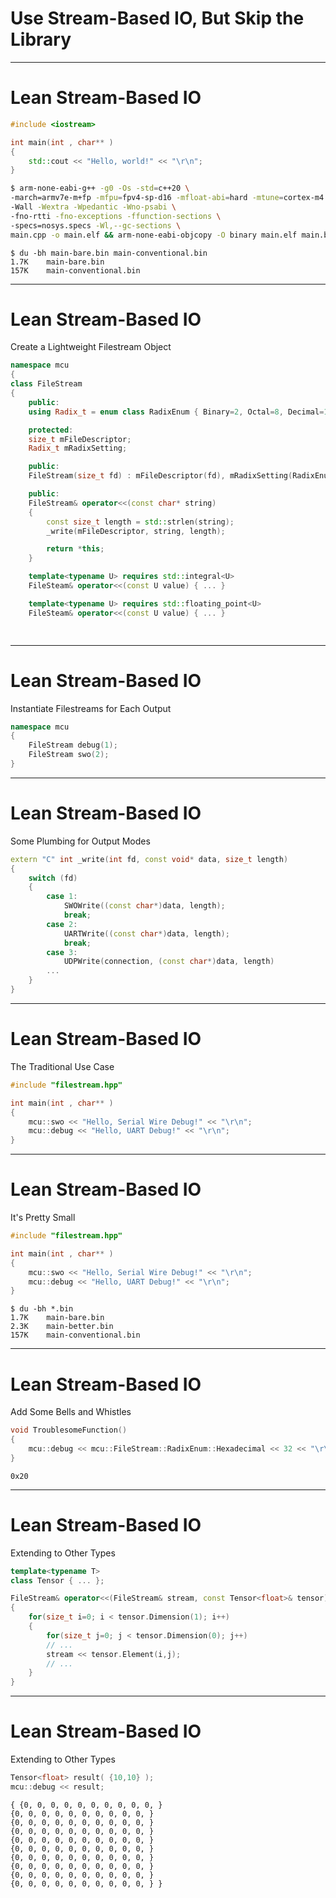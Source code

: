 # Use Stream-Based IO, But Skip the Library
---
# Lean Stream-Based IO
```c++
#include <iostream>

int main(int , char** )
{
    std::cout << "Hello, world!" << "\r\n";
}
```
```bash
$ arm-none-eabi-g++ -g0 -Os -std=c++20 \
-march=armv7e-m+fp -mfpu=fpv4-sp-d16 -mfloat-abi=hard -mtune=cortex-m4 \
-Wall -Wextra -Wpedantic -Wno-psabi \
-fno-rtti -fno-exceptions -ffunction-sections \
-specs=nosys.specs -Wl,--gc-sections \
main.cpp -o main.elf && arm-none-eabi-objcopy -O binary main.elf main.bin
```
<!-- .element: class="fragment" -->
```console
$ du -bh main-bare.bin main-conventional.bin
1.7K    main-bare.bin
157K    main-conventional.bin
```
<!-- .element: class="fragment" -->
---
# Lean Stream-Based IO
Create a Lightweight Filestream Object
```c++ [1-4|5-6|8-13|15-22|24-28]
namespace mcu
{
class FileStream
{
    public:
    using Radix_t = enum class RadixEnum { Binary=2, Octal=8, Decimal=10, Hexadecimal=16, };

    protected:
    size_t mFileDescriptor;
    Radix_t mRadixSetting;

    public:
    FileStream(size_t fd) : mFileDescriptor(fd), mRadixSetting(RadixEnum::Hexadecimal) {}

    public:
    FileStream& operator<<(const char* string)
    {
        const size_t length = std::strlen(string);
        _write(mFileDescriptor, string, length);

        return *this;
    }

    template<typename U> requires std::integral<U>
    FileSteam& operator<<(const U value) { ... }

    template<typename U> requires std::floating_point<U>
    FileSteam& operator<<(const U value) { ... }

    
```
---
# Lean Stream-Based IO
Instantiate Filestreams for Each Output
```c++
namespace mcu
{
    FileStream debug(1);
    FileStream swo(2);
}
```
---
# Lean Stream-Based IO
Some Plumbing for Output Modes
```c++
extern "C" int _write(int fd, const void* data, size_t length)
{
    switch (fd)
    {
        case 1:
            SWOWrite((const char*)data, length);
            break;
        case 2:
            UARTWrite((const char*)data, length);
            break;
        case 3:
            UDPWrite(connection, (const char*)data, length)
        ...
    }
}
```
---
# Lean Stream-Based IO
The Traditional Use Case
```c++
#include "filestream.hpp"

int main(int , char** )
{
    mcu::swo << "Hello, Serial Wire Debug!" << "\r\n";
    mcu::debug << "Hello, UART Debug!" << "\r\n";
}
```
---
# Lean Stream-Based IO
It's Pretty Small
```c++
#include "filestream.hpp"

int main(int , char** )
{
    mcu::swo << "Hello, Serial Wire Debug!" << "\r\n";
    mcu::debug << "Hello, UART Debug!" << "\r\n";
}
```
```console
$ du -bh *.bin
1.7K    main-bare.bin
2.3K    main-better.bin
157K    main-conventional.bin
```
<!-- .element: class="fragment" -->
---
# Lean Stream-Based IO
Add Some Bells and Whistles
```c++
void TroublesomeFunction()
{
    mcu::debug << mcu::FileStream::RadixEnum::Hexadecimal << 32 << "\r\n";
}
```
```console
0x20
```
<!-- .element: class="fragment" -->
---
# Lean Stream-Based IO
Extending to Other Types
```c++ [1-2|4-13]
template<typename T>
class Tensor { ... };

FileStream& operator<<(FileStream& stream, const Tensor<float>& tensor)
{
    for(size_t i=0; i < tensor.Dimension(1); i++)
    {
        for(size_t j=0; j < tensor.Dimension(0); j++)
        // ...
        stream << tensor.Element(i,j);
        // ...
    }
}
```
---
# Lean Stream-Based IO
Extending to Other Types
```c++
Tensor<float> result( {10,10} );
mcu::debug << result;
```
```console
{ {0, 0, 0, 0, 0, 0, 0, 0, 0, 0, }
{0, 0, 0, 0, 0, 0, 0, 0, 0, 0, }
{0, 0, 0, 0, 0, 0, 0, 0, 0, 0, }
{0, 0, 0, 0, 0, 0, 0, 0, 0, 0, }
{0, 0, 0, 0, 0, 0, 0, 0, 0, 0, }
{0, 0, 0, 0, 0, 0, 0, 0, 0, 0, }
{0, 0, 0, 0, 0, 0, 0, 0, 0, 0, }
{0, 0, 0, 0, 0, 0, 0, 0, 0, 0, }
{0, 0, 0, 0, 0, 0, 0, 0, 0, 0, }
{0, 0, 0, 0, 0, 0, 0, 0, 0, 0, } }
```
<!-- .element: class="fragment" -->







